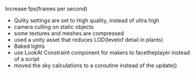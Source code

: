 Increase fps(frames per second)
- Qulity settings are set to High quality, instead of ultra high
- camera culling on static objects
- some textures and meshes are compressed
- used a unity asset that reduces LOD(levelof detail in plants)
- Baked lights
- use LookAt Constraint component for makers to facetheplayer instead of a script
- moved the sky calculations to a coroutine instead of the update()
